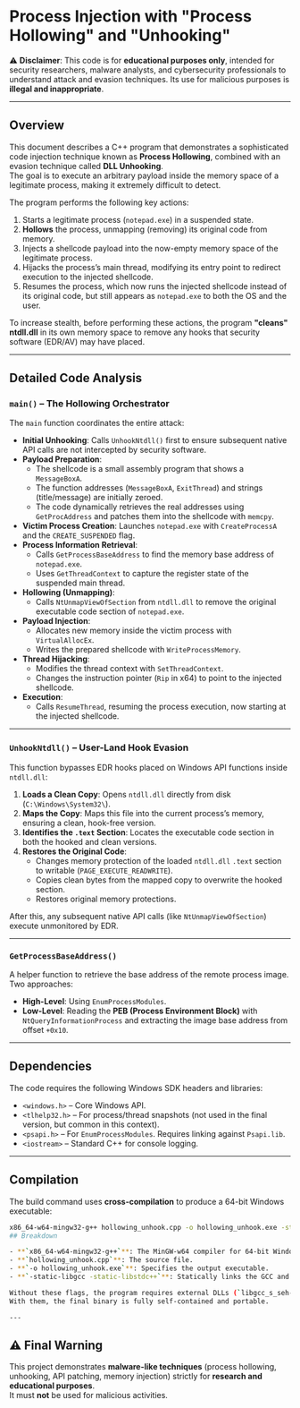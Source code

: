 # Process Injection with "Process Hollowing" and "Unhooking"

⚠️ **Disclaimer**: This code is for **educational purposes only**, intended for security researchers, malware analysts, and cybersecurity professionals to understand attack and evasion techniques. Its use for malicious purposes is **illegal and inappropriate**.

---

## Overview

This document describes a C++ program that demonstrates a sophisticated code injection technique known as **Process Hollowing**, combined with an evasion technique called **DLL Unhooking**.  
The goal is to execute an arbitrary payload inside the memory space of a legitimate process, making it extremely difficult to detect.

The program performs the following key actions:

1. Starts a legitimate process (`notepad.exe`) in a suspended state.  
2. **Hollows** the process, unmapping (removing) its original code from memory.  
3. Injects a shellcode payload into the now-empty memory space of the legitimate process.  
4. Hijacks the process’s main thread, modifying its entry point to redirect execution to the injected shellcode.  
5. Resumes the process, which now runs the injected shellcode instead of its original code, but still appears as `notepad.exe` to both the OS and the user.  

To increase stealth, before performing these actions, the program **"cleans" ntdll.dll** in its own memory space to remove any hooks that security software (EDR/AV) may have placed.

---

## Detailed Code Analysis

### `main()` – The Hollowing Orchestrator

The `main` function coordinates the entire attack:

- **Initial Unhooking**: Calls `UnhookNtdll()` first to ensure subsequent native API calls are not intercepted by security software.  
- **Payload Preparation**:
  - The shellcode is a small assembly program that shows a `MessageBoxA`.  
  - The function addresses (`MessageBoxA`, `ExitThread`) and strings (title/message) are initially zeroed.  
  - The code dynamically retrieves the real addresses using `GetProcAddress` and patches them into the shellcode with `memcpy`.  
- **Victim Process Creation**: Launches `notepad.exe` with `CreateProcessA` and the `CREATE_SUSPENDED` flag.  
- **Process Information Retrieval**:
  - Calls `GetProcessBaseAddress` to find the memory base address of `notepad.exe`.  
  - Uses `GetThreadContext` to capture the register state of the suspended main thread.  
- **Hollowing (Unmapping)**:
  - Calls `NtUnmapViewOfSection` from `ntdll.dll` to remove the original executable code section of `notepad.exe`.  
- **Payload Injection**:
  - Allocates new memory inside the victim process with `VirtualAllocEx`.  
  - Writes the prepared shellcode with `WriteProcessMemory`.  
- **Thread Hijacking**:
  - Modifies the thread context with `SetThreadContext`.  
  - Changes the instruction pointer (`Rip` in x64) to point to the injected shellcode.  
- **Execution**:
  - Calls `ResumeThread`, resuming the process execution, now starting at the injected shellcode.  

---

### `UnhookNtdll()` – User-Land Hook Evasion

This function bypasses EDR hooks placed on Windows API functions inside `ntdll.dll`:

1. **Loads a Clean Copy**: Opens `ntdll.dll` directly from disk (`C:\Windows\System32\`).  
2. **Maps the Copy**: Maps this file into the current process’s memory, ensuring a clean, hook-free version.  
3. **Identifies the `.text` Section**: Locates the executable code section in both the hooked and clean versions.  
4. **Restores the Original Code**:
   - Changes memory protection of the loaded `ntdll.dll` `.text` section to writable (`PAGE_EXECUTE_READWRITE`).  
   - Copies clean bytes from the mapped copy to overwrite the hooked section.  
   - Restores original memory protections.  

After this, any subsequent native API calls (like `NtUnmapViewOfSection`) execute unmonitored by EDR.  

---

### `GetProcessBaseAddress()`

A helper function to retrieve the base address of the remote process image. Two approaches:  

- **High-Level**: Using `EnumProcessModules`.  
- **Low-Level**: Reading the **PEB (Process Environment Block)** with `NtQueryInformationProcess` and extracting the image base address from offset `+0x10`.  

---

## Dependencies

The code requires the following Windows SDK headers and libraries:

- `<windows.h>` – Core Windows API.  
- `<tlhelp32.h>` – For process/thread snapshots (not used in the final version, but common in this context).  
- `<psapi.h>` – For `EnumProcessModules`. Requires linking against `Psapi.lib`.  
- `<iostream>` – Standard C++ for console logging.  

---

## Compilation

The build command uses **cross-compilation** to produce a 64-bit Windows executable:

```bash
x86_64-w64-mingw32-g++ hollowing_unhook.cpp -o hollowing_unhook.exe -static-libgcc -static-libstdc++
## Breakdown

- **`x86_64-w64-mingw32-g++`**: The MinGW-w64 compiler for 64-bit Windows.  
- **`hollowing_unhook.cpp`**: The source file.  
- **`-o hollowing_unhook.exe`**: Specifies the output executable.  
- **`-static-libgcc -static-libstdc++`**: Statically links the GCC and C++ runtime libraries.  

Without these flags, the program requires external DLLs (`libgcc_s_seh-1.dll`, `libstdc++-6.dll`).  
With them, the final binary is fully self-contained and portable.  

---
```

## ⚠️ Final Warning

This project demonstrates **malware-like techniques** (process hollowing, unhooking, API patching, memory injection) strictly for **research and educational purposes**.  
It must **not** be used for malicious activities.  
